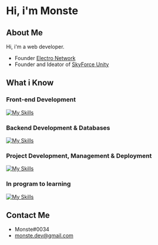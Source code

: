 # Hi, i'm Monste

## About Me

Hi, i'm a web developer.

- Founder [Electro Network](https://discord.gg/k8C85FRSrn) 
- Founder and Ideator of [SkyForce Unity](https://discord.gg/MHKjGEcDGJ)

## What i Know

### Front-end Development

[![My Skills](https://skillicons.dev/icons?i=html,css,js,bootstrap,react)](https://skillicons.dev)

### Backend Development & Databases

[![My Skills](https://skillicons.dev/icons?i=php,nodejs,mongodb)](https://skillicons.dev)

### Project Development, Management & Deployment

[![My Skills](https://skillicons.dev/icons?i=vscode,github,netlify)](https://skillicons.dev)

### In program to learning

[![My Skills](https://skillicons.dev/icons?i=git,express,electron,tailwind,ts)](https://skillicons.dev)


## Contact Me

- Monste#0034
- monste.dev@gmail.com
